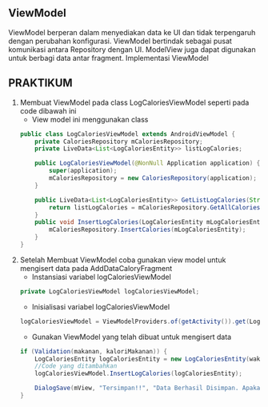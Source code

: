 ## ViewModel

ViewModel berperan dalam menyediakan data ke UI dan tidak terpengaruh dengan perubahan konfigurasi. ViewModel bertindak sebagai pusat komunikasi antara Repository dengan UI. ModelView juga dapat digunakan untuk berbagi data antar fragment. 
Implementasi ViewModel


## PRAKTIKUM
1. Membuat ViewModel pada class LogCaloriesViewModel seperti pada code dibawah ini
    - View model ini menggunakan class
    ```java
    public class LogCaloriesViewModel extends AndroidViewModel {
        private CaloriesRepository mCaloriesRepository;
        private LiveData<List<LogCaloriesEntity>> listLogCalories;

        public LogCaloriesViewModel(@NonNull Application application) {
            super(application);
            mCaloriesRepository = new CaloriesRepository(application);
        }

        public LiveData<List<LogCaloriesEntity>> GetListLogCalories(String date) {
            return listLogCalories = mCaloriesRepository.GetAllCaloriesByDate(date);
        }
        public void InsertLogCalories(LogCaloriesEntity mLogCaloriesEntity) {
            mCaloriesRepository.InsertCalories(mLogCaloriesEntity);
        }
    }
    ```
2. Setelah Membuat ViewModel coba gunakan view model untuk mengisert data pada AddDataCaloryFragment
    - Instansiasi variabel logCaloriesViewModel
    ```java
    private LogCaloriesViewModel logCaloriesViewModel;
    ```
    - Inisialisasi variabel logCaloriesViewModel
    ```java
    logCaloriesViewModel = ViewModelProviders.of(getActivity()).get(LogCaloriesViewModel.class);
    ```
    - Gunakan ViewModel yang telah dibuat untuk mengisert data
    ```java
    if (Validation(makanan, kaloriMakanan)) {
        LogCaloriesEntity logCaloriesEntity = new LogCaloriesEntity(waktuMakan, makanan, kaloriMakanan, tanggal);
        //Code yang ditambahkan
        logCaloriesViewModel.InsertLogCalories(logCaloriesEntity);

        DialogSave(mView, "Tersimpan!!", "Data Berhasil Disimpan. Apakah Anda Akan Memasukkan Data Lagi?");
    }
    ```


